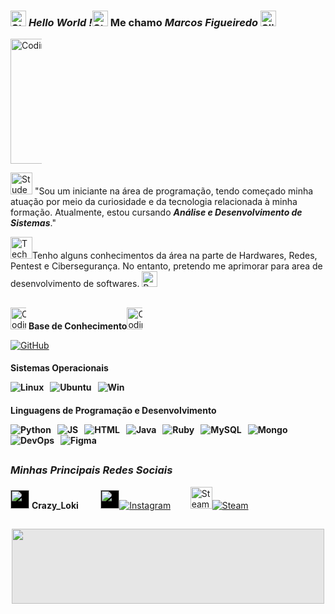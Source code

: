 
### <img src="https://raw.githubusercontent.com/Tarikul-Islam-Anik/Animated-Fluent-Emojis/master/Emojis/Travel%20and%20places/Star.png " alt="Star" width="25" height="25"  /> ***Hello World !***<img src="https://raw.githubusercontent.com/Tarikul-Islam-Anik/Animated-Fluent-Emojis/master/Emojis/Travel%20and%20places/Star.png" alt="Star" width="25" height="25" /> Me chamo *Marcos Figueiredo* <img src="https://raw.githubusercontent.com/Tarikul-Islam-Anik/Animated-Fluent-Emojis/master/Emojis/Smilies/Slightly%20Smiling%20Face.png" alt="Slightly Smiling Face" width="25" height="25" />

<img src="https://media1.tenor.com/m/2uyENRmiUt0AAAAC/coding.gif"  width="267" height="199.98192771084337" alt="Coding GIF - Coding GIFs" style="max-width: 50px;">



<img src="https://raw.githubusercontent.com/Tarikul-Islam-Anik/Animated-Fluent-Emojis/master/Emojis/People/Student.png" alt="Student" width="35" height="35" /> "Sou um iniciante na área de programação, tendo começado minha atuação por meio da curiosidade e da tecnologia relacionada à minha formação. Atualmente, estou cursando ***Análise e Desenvolvimento de Sistemas***."

<img src="https://raw.githubusercontent.com/Tarikul-Islam-Anik/Animated-Fluent-Emojis/master/Emojis/People/Technologist.png" alt="Technologist" width="35" height="35" />Tenho alguns conhecimentos da área na parte de Hardwares, Redes, Pentest e Cibersegurança. No entanto, pretendo me aprimorar para area de desenvolvimento de softwares. <img src="https://raw.githubusercontent.com/Tarikul-Islam-Anik/Animated-Fluent-Emojis/master/Emojis/Travel%20and%20places/Rocket.png" alt="Rocket" width="25" height="25" />
##
<img src="https://user-images.githubusercontent.com/74038190/212284087-bbe7e430-757e-4901-90bf-4cd2ce3e1852.gif" width="35" height="35" alt="Coding GIF - Coding GIFs" style="max-width: 25px; display: inline-block;" data-target="animated-image.originalImage"> **Base de Conhecimento**<img src="https://user-images.githubusercontent.com/74038190/212284087-bbe7e430-757e-4901-90bf-4cd2ce3e1852.gif" width="35" height="35" alt="Coding GIF - Coding GIFs" style="max-width: 25px; display: inline-block;" data-target="animated-image.originalImage">

[![GitHub](https://img.shields.io/badge/GitHub-100000?style=for-the-badge&logo=github&logoColor=white)](https://github.com/DevMrFigueiredo)&nbsp;&nbsp;<p><h4>Sistemas Operacionais</p>
![Linux](https://img.shields.io/badge/Linux-FCC624?style=for-the-badge&logo=linux&logoColor=black)&nbsp;&nbsp;
![Ubuntu](https://img.shields.io/badge/Ubuntu-E95420?style=for-the-badge&logo=ubuntu&logoColor=white)&nbsp;&nbsp;
![Win](https://img.shields.io/badge/Windows-0078D6?style=for-the-badge&logo=windows&logoColor=white)&nbsp;&nbsp;<p><h4>Linguagens de Programação e Desenvolvimento</p>
![Python](https://img.shields.io/badge/Python-3776AB?style=for-the-badge&logo=python&logoColor=white)&nbsp;&nbsp;
![JS](https://img.shields.io/badge/JavaScript-323330?style=for-the-badge&logo=javascript&logoColor=F7DF1E)&nbsp;&nbsp;
![HTML](https://img.shields.io/badge/HTML5-E34F26?style=for-the-badge&logo=html5&logoColor=white)&nbsp;&nbsp;
![Java](https://img.shields.io/badge/Java-ED8B00?style=for-the-badge&logo=openjdk&logoColor=white)&nbsp;&nbsp;
![Ruby](https://img.shields.io/badge/Ruby-CC342D?style=for-the-badge&logo=ruby&logoColor=white)&nbsp;&nbsp;
![MySQL](https://img.shields.io/badge/MySQL-00000F?style=for-the-badge&logo=mysql&logoColor=white)&nbsp;&nbsp;
![Mongo](https://img.shields.io/badge/MongoDB-4EA94B?style=for-the-badge&logo=mongodb&logoColor=white)&nbsp;&nbsp;
![DevOps](https://img.shields.io/badge/Azure_DevOps-0078D7?style=for-the-badge&logo=azure-devops&logoColor=white)&nbsp;&nbsp;
![Figma](https://img.shields.io/badge/Figma-F24E1E?style=for-the-badge&logo=figma&logoColor=white)&nbsp;&nbsp;





##
### ***Minhas Principais Redes Sociais***

 <img style="-webkit-user-select: none;margin:;cursor: zoom-in;background-color: hsl(0, 0%, 0%); " src="https://user-images.githubusercontent.com/74038190/235294015-47144047-25ab-417c-af1b-6746820a20ff.gif" width="30" height="30"/> **Crazy_Loki**&nbsp;&nbsp;&nbsp;&nbsp;&nbsp;&nbsp;&nbsp;&nbsp; <img style="-webkit-user-select: none;margin:;cursor: zoom-in;background-color: hsl(0, 0%, 0%);" src="https://user-images.githubusercontent.com/74038190/235294013-a33e5c43-a01c-43f6-b44d-a406d8b4ab75.gif" width="30" height="30">[![Instagram](https://img.shields.io/badge/Instagram-%23E4405F.svg?style=for-the-badge&logo=Instagram&logoColor=white)](https://www.instagram.com/_mkfigueiredo_?utm_source=qr&igsh=MWozaGhpZjZvbzA5eQ==)&nbsp;&nbsp;&nbsp;&nbsp;&nbsp;&nbsp;&nbsp;&nbsp;<img src="https://steamuserimages-a.akamaihd.net/ugc/955210159014192230/7948B5285F0F9FCADCC5912BCE008101D7E6E5D7/?imw=5000&amp;imh=5000&amp;ima=fit&amp;impolicy=Letterbox&amp;imcolor=%23000000&amp;letterbox=false" jsaction="VQAsE" class="sFlh5c pT0Scc iPVvYb" style="max-width: 35px; height: 35px; margin: 0px; width: 35px;" alt="Steam Community :: :: Steam Loading Icon - Dark" jsname="kn3ccd">[![Steam](https://img.shields.io/badge/steam-%23000000.svg?style=for-the-badge&logo=steam&logoColor=white)](https://steamcommunity.com/id/CrazyLoki69/)&nbsp;&nbsp;&nbsp;&nbsp;&nbsp;&nbsp;





##
 <img style="display: block;-webkit-user-select: none;margin: auto;cursor: zoom-in;background-color: hsl(0, 0%, 90%);" src="https://user-images.githubusercontent.com/74038190/212284136-03988914-d899-44b4-b1d9-4eeccf656e44.gif" width="500" height="120">
